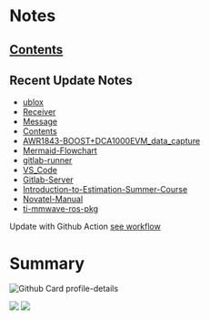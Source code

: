 <!--
**dino920135/dino920135** is a ✨ _special_ ✨ repository because its `README.md` (this file) appears on your GitHub profile.
-->
<!-- # About me -->
# Notes
## [Contents](https://dino920135.github.io/Notes/#/page/contents)
## Recent Update Notes
<!-- BLOG-POST-LIST:START -->
- [ublox](https://dino920135.github.io/Notes//#/page/ublox)
- [Receiver](https://dino920135.github.io/Notes//#/page/Receiver)
- [Message](https://dino920135.github.io/Notes//#/page/Message)
- [Contents](https://dino920135.github.io/Notes//#/page/Contents)
- [AWR1843-BOOST+DCA1000EVM_data_capture](https://dino920135.github.io/Notes//#/page/AWR1843-BOOST+DCA1000EVM_data_capture)
- [Mermaid-Flowchart](https://dino920135.github.io/Notes//#/page/Mermaid-Flowchart)
- [gitlab-runner](https://dino920135.github.io/Notes//#/page/gitlab-runner)
- [VS_Code](https://dino920135.github.io/Notes//#/page/VS_Code)
- [Gitlab-Server](https://dino920135.github.io/Notes//#/page/Gitlab-Server)
- [Introduction-to-Estimation-Summer-Course](https://dino920135.github.io/Notes//#/page/Introduction-to-Estimation-Summer-Course)
- [Novatel-Manual](https://dino920135.github.io/Notes//#/page/Novatel-Manual)
- [ti-mmwave-ros-pkg](https://dino920135.github.io/Notes//#/page/ti-mmwave-ros-pkg)
<!-- BLOG-POST-LIST:END -->

Update with Github Action [see workflow](https://github.com/dino920135/dino920135/tree/main/.github/workflows)

# Summary
![Github Card profile-details](http://github-profile-summary-cards.vercel.app/api/cards/profile-details?username=dino920135&theme=github_dark)

![](http://github-profile-summary-cards.vercel.app/api/cards/stats?username=dino920135&theme=github_dark) ![](http://github-profile-summary-cards.vercel.app/api/cards/repos-per-language?username=dino920135&theme=github_dark)
